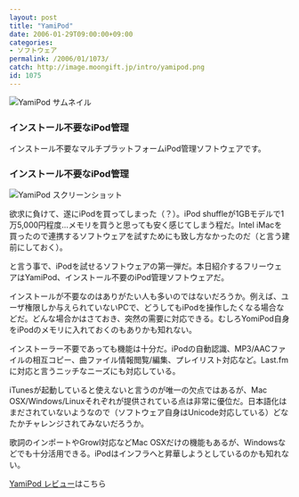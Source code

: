 ```yaml
---
layout: post
title: "YamiPod"
date: 2006-01-29T09:00:00+09:00
categories:
- ソフトウェア
permalink: /2006/01/1073/
catch: http://image.moongift.jp/intro/yamipod.png
id: 1075
---
```

 ![YamiPod サムネイル](http://image.moongift.jp/intro/yamipod.t.png "YamiPod サムネイル")
  

### インストール不要なiPod管理
  
インストール不要なマルチプラットフォームiPod管理ソフトウェアです。  
<!--more-->  

### インストール不要なiPod管理
  

![YamiPod スクリーンショット](http://image.moongift.jp/intro/yamipod.png "YamiPod スクリーンショット")

  

欲求に負けて、遂にiPodを買ってしまった（？）。iPod shuffleが1GBモデルで1万5,000円程度…メモリを買うと思っても安く感じてしまう程だ。Intel iMacを買ったので連携するソフトウェアを試すためにも致し方なかったのだ（と言う建前にしておく）。

  

と言う事で、iPodを試せるソフトウェアの第一弾だ。本日紹介するフリーウェアはYamiPod、インストール不要のiPod管理ソフトウェアだ。

  

インストールが不要なのはありがたい人も多いのではないだろうか。例えば、ユーザ権限しか与えられていないPCで、どうしてもiPodを操作したくなる場合などだ。どんな場合かはさておき、突然の需要に対応できる。むしろYomiPod自身をiPodのメモリに入れておくのもありかも知れない。

  

インストーラー不要であっても機能は十分だ。iPodの自動認識、MP3/AACファイルの相互コピー、曲ファイル情報閲覧/編集、プレイリスト対応など。Last.fmに対応と言うニッチなニーズにも対応している。

  

iTunesが起動していると使えないと言うのが唯一の欠点ではあるが、Mac OSX/Windows/Linuxそれぞれが提供されている点は非常に優位だ。日本語化はまだされていないようなので（ソフトウェア自身はUnicode対応している）どなたかチャレンジされてみないだろうか。

  

歌詞のインポートやGrowl対応などMac OSXだけの機能もあるが、Windowsなどでも十分活用できる。iPodはインフラへと昇華しようとしているのかも知れない。

  

[YamiPod レビュー](http://oss.moongift.jp/review/i-1086.html)はこちら

